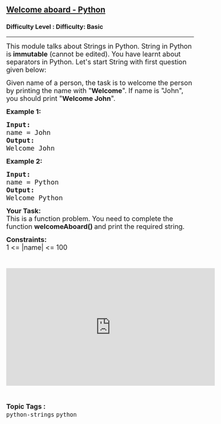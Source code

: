 <h2><a href="https://www.geeksforgeeks.org/problems/welcome-aboard-python/1?page=1&category=python&sortBy=submissions">Welcome aboard - Python</a></h2><h3>Difficulty Level : Difficulty: Basic</h3><hr><div class="problems_problem_content__Xm_eO"><p><span style="font-size:18px">This module talks about Strings in Python. String in Python is<strong> immutable</strong> (cannot be edited). You have learnt about separators in Python. Let's start String with first question given below:</span></p>

<p><span style="font-size:18px">Given name of a person, the task is to welcome the person by printing the name with "<strong>Welcome</strong>". If name is "John", you should print "<strong>Welcome John</strong>".</span></p>

<p><strong><span style="font-size:18px">Example 1:</span></strong></p>

<pre><span style="font-size:18px"><strong>Input:</strong>
name = John</span>
<span style="font-size:18px"><strong>Output:</strong>
Welcome John</span></pre>

<p><strong><span style="font-size:18px">Example 2:</span></strong></p>

<pre><span style="font-size:18px"><strong>Input:</strong>
name = Python</span>
<span style="font-size:18px"><strong>Output:</strong>
Welcome Python</span></pre>

<p><strong><span style="font-size:18px">Your Task:</span></strong><br>
<span style="font-size:18px">This is a function problem. You need to complete the function <strong>welcomeAboard()&nbsp;</strong>and print the required string.</span></p>

<p><span style="font-size:18px"><strong>Constraints:</strong><br>
1 &lt;= |name| &lt;= 100</span></p>

<p>&nbsp;</p>

<p><iframe frameborder="0" height="315" src="https://www.youtube.com/embed/pCoB45-CdVg" width="560"></iframe></p>
</div><br><p><span style=font-size:18px><strong>Topic Tags : </strong><br><code>python-strings</code>&nbsp;<code>python</code>&nbsp;